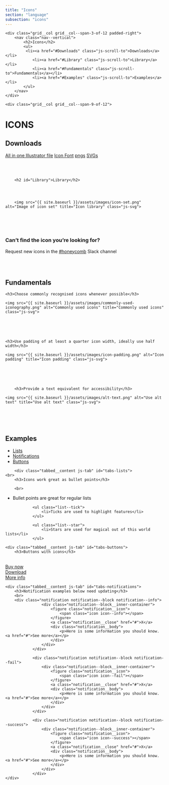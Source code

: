 ```yaml
---
title: "Icons"
section: "language"
subsection: "icons"
---
```


<div class="grid">

    <div class="grid__col grid__col--span-3-of-12 padded-right">
        <nav class="nav--vertical">
            <h2>Icons</h2>
            <ul>
             <li><a href="#Downloads" class="js-scroll-to">Downloads</a></li>
                <li><a href="#Library" class="js-scroll-to">Library</a></li>
                <li><a href="#Fundamentals" class="js-scroll-to">Fundamentals</a></li>
                <li><a href="#Examples" class="js-scroll-to">Examples</a></li>
            </ul>
        </nav>
    </div>

    <div class="grid__col grid__col--span-9-of-12">

<h1>ICONS</h1>

  <h2 id="Downloads">Downloads</h2>



  <a class="button button--download" href="/assets/All%20Honeycomb%20icons.ai?v=2">All in one Illustrator file</a>  <a class="button button--download" href="/assets/Redgate-icon-font.zip?v=2">Icon Font</a>  <a class="button button--download" href="/assets/Honeycomb%20icons%20PNGs.zip?v=2">pngs</a>  <a class="button button--download" href="/assets/Honeycomb%20icons%20SVGs.zip?v=2">SVGs</a>

<br>
<br>



        <h2 id="Library">Library</h2>




        <img src="{{ site.baseurl }}/assets/images/icon-set.png" alt="Image of icon set" title="Icon library" class="js-svg">
<br>
<br>
<br>
<h3>Can’t find the icon you’re looking for?</h3>

<p>Request new icons in the <a href="https://redgate.slack.com/archives/honeycomb">#honeycomb</a> Slack channel</p>

<br>
<br>

<h2 id="Fundamentals">Fundamentals</h2>



    <h3>Choose commonly recognised icons whenever possible</h3>

    <img src="{{ site.baseurl }}/assets/images/commonly-used-iconography.png" alt="Commonly used icons" title="Commonly used icons" class="js-svg">



<br>
<br>
<br>




    <h3>Use padding of at least a quarter icon width, ideally use half width</h3>

    <img src="{{ site.baseurl }}/assets/images/icon-padding.png" alt="Icon padding" title="Icon padding" class="js-svg">



<br>
<br>
<br>

        <h3>Provide a text equivalent for accessibility</h3>

    <img src="{{ site.baseurl }}/assets/images/alt-text.png" alt="Use alt text" title="Use alt text" class="js-svg">



<br>
<br>
<br>
















<h2 id="Examples">Examples</h2>


<div class="tabbed js-tabbed">
	<nav class="tabbed__nav">
		<ul class="tabs lozenge-nav">
			<li><a href="#tabs-lists">Lists</a></li>
			<li><a href="#tabs-notifications">Notifications</a></li>
            <li><a href="#tabs-buttons">Buttons</a></li>
		</ul>
	</nav>



        <div class="tabbed__content js-tab" id="tabs-lists">
    <br>
		<h3>Icons work great as bullet points</h3>

        <br>

<ul class="list--bullet">
                    <li>Bullet points are great for regular lists</li>
                </ul>

                <ul class="list--tick">
                    <li>Ticks are used to highlight features</li>
                </ul>

                <ul class="list--star">
                    <li>Stars are used for magical out of this world lists</li>
                </ul>




</ul>
	</div>

	<div class="tabbed__content js-tab" id="tabs-buttons">
		<h3>Buttons with icons</h3>

<br>
<a class="button button--buy" href="#">Buy now</a>

<br>
<a class="button button--download" href="#">Download</a>

<br>
<a class="button button--more" href="#">More info</a>



</div>

	<div class="tabbed__content js-tab" id="tabs-notifications">
		<h3>Notification examples below need updating</h3>
        <br>
        <div class="notification notification--block notification--info">
                    <div class="notification--block__inner-container">
                        <figure class="notification__icon">
                            <span class="icon icon--info"></span>
                        </figure>
                        <a class="notification__close" href="#">X</a>
                        <div class="notification__body">
                            <p>Here is some information you should know. <a href="#">See more</a></p>
                        </div>
                    </div>
                </div>

                <div class="notification notification--block notification--fail">
                    <div class="notification--block__inner-container">
                        <figure class="notification__icon">
                            <span class="icon icon--fail"></span>
                        </figure>
                        <a class="notification__close" href="#">X</a>
                        <div class="notification__body">
                            <p>Here is some information you should know. <a href="#">See more</a></p>
                        </div>
                    </div>
                </div>

                <div class="notification notification--block notification--success">
                    <div class="notification--block__inner-container">
                        <figure class="notification__icon">
                            <span class="icon icon--success"></span>
                        </figure>
                        <a class="notification__close" href="#">X</a>
                        <div class="notification__body">
                            <p>Here is some information you should know. <a href="#">See more</a></p>
                        </div>
                    </div>
                </div>
	</div>



</div>





<br>
